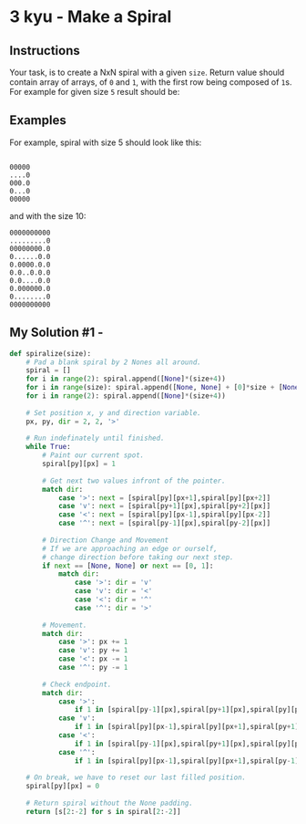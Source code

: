 # 3 kyu - Make a Spiral
## Instructions
Your task, is to create a NxN spiral with a given `size`.
Return value should contain array of arrays, of `0` and `1`, with the first row being composed of `1`s. For example for given size `5` result should be:

## Examples
For example, spiral with size 5 should look like this:
```

00000
....0
000.0
0...0
00000
```
and with the size 10:
```
0000000000
.........0
00000000.0
0......0.0
0.0000.0.0
0.0..0.0.0
0.0....0.0
0.000000.0
0........0
0000000000
```

## My Solution #1 - 
```python
def spiralize(size):
    # Pad a blank spiral by 2 Nones all around.
    spiral = []
    for i in range(2): spiral.append([None]*(size+4))
    for i in range(size): spiral.append([None, None] + [0]*size + [None, None])
    for i in range(2): spiral.append([None]*(size+4))
    
    # Set position x, y and direction variable.
    px, py, dir = 2, 2, '>'
       
    # Run indefinately until finished.
    while True:
        # Paint our current spot.
        spiral[py][px] = 1
        
        # Get next two values infront of the pointer.
        match dir:
            case '>': next = [spiral[py][px+1],spiral[py][px+2]]
            case 'v': next = [spiral[py+1][px],spiral[py+2][px]]
            case '<': next = [spiral[py][px-1],spiral[py][px-2]]
            case '^': next = [spiral[py-1][px],spiral[py-2][px]]
                
        # Direction Change and Movement
        # If we are approaching an edge or ourself,
        # change direction before taking our next step.
        if next == [None, None] or next == [0, 1]:
            match dir:
                case '>': dir = 'v'
                case 'v': dir = '<'
                case '<': dir = '^'
                case '^': dir = '>'
                                
        # Movement.
        match dir:
            case '>': px += 1
            case 'v': py += 1
            case '<': px -= 1
            case '^': py -= 1
            
        # Check endpoint.
        match dir:
            case '>': 
                if 1 in [spiral[py-1][px],spiral[py+1][px],spiral[py][px+1]]: break
            case 'v':
                if 1 in [spiral[py][px-1],spiral[py][px+1],spiral[py+1][px]]: break
            case '<':
                if 1 in [spiral[py-1][px],spiral[py+1][px],spiral[py][px-1]]: break
            case '^':
                if 1 in [spiral[py][px-1],spiral[py][px+1],spiral[py-1][px]]: break
        
    # On break, we have to reset our last filled position.    
    spiral[py][px] = 0
    
    # Return spiral without the None padding.
    return [s[2:-2] for s in spiral[2:-2]]
```